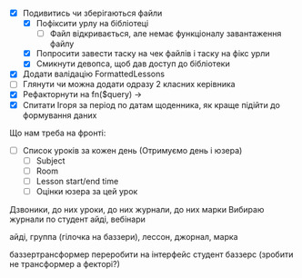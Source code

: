 - [x] Подивитись чи зберігаються файли
	- [x] Пофіксити урлу на бібліотеці
		- [ ] Файл відкривається, але немає функціоналу завантаження файлу
	- [x] Попросити завести таску на чек файлів і таску на фікс урли
	- [x] Смикнути девопса, щоб дав доступ до бібліотеки
- [x] Додати валідацію FormattedLessons
- [ ] Глянути чи можна додати одразу 2 класних керівника
- [x] Рефакторнути на fn($query) ->
- [x] Спитати Ігоря за період по датам щоденника, як краще підійти до формування даних

Що нам треба на фронті:
- [ ] Список уроків за кожен день (Отримуємо день і юзера)
	- [ ] Subject
	- [ ] Room
	- [ ] Lesson start/end time
	- [ ] Оцінки юзера за цей урок

Дзвоники, до них уроки, до них журнали, до них марки
Вибираю журнали по студент айді, вебінари

айді, группа (гілочка на баззери), лессон, джорнал, марка

баззертрансформер переробити на інтерфейс студент баззерс (зробити не трансформер а фекторі?)